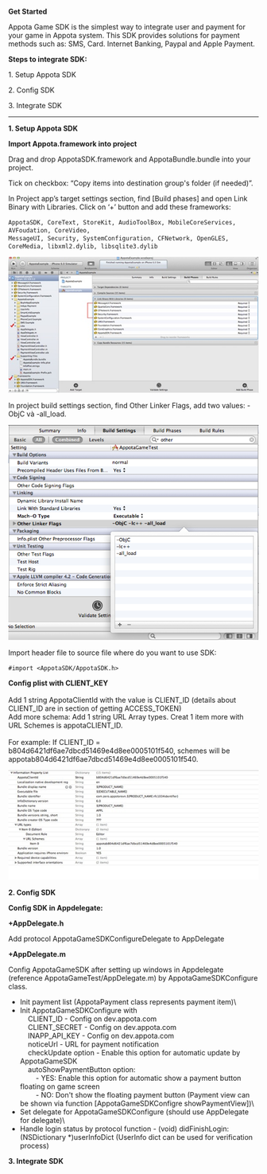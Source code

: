**Get Started**

Appota Game SDK is the simplest way to integrate user and payment for
your game in Appota system. This SDK provides solutions for payment
methods such as: SMS, Card. Internet Banking, Paypal and Apple Payment.

**Steps to integrate SDK:**

​1. Setup Appota SDK

​2. Config SDK

​3. Integrate SDK

-------------------------------

**1. Setup Appota SDK**

**Import Appota.framework into project**

Drag and drop AppotaSDK.framework and AppotaBundle.bundle into your
project.

Tick on checkbox: “Copy items into destination group's folder (if
needed)”.

In Project app’s target settings section, find [Build phases] and open
Link Binary with Libraries. Click on ‘+’ button and add these
frameworks:

```
AppotaSDK, CoreText, StoreKit, AudioToolBox, MobileCoreServices, AVFoudation, CoreVideo,
MessageUI, Security, SystemConfiguration, CFNetwork, OpenGLES, CoreMedia, libxml2.dylib, libsqlite3.dylib
```

![](docs/vn/step1.jpg)

In project build settings section, find Other Linker Flags, add two
values: -ObjC và -all\_load.

![](docs/vn/step2.jpg)

Import header file to source file where do you want to use SDK:

    #import <AppotaSDK/AppotaSDK.h>

**Config plist with CLIENT\_KEY**\
 \
 Add 1 string AppotaClientId with the value is CLIENT\_ID (details about
CLIENT\_ID are in section of getting ACCESS\_TOKEN)\
 Add more schema: Add 1 string URL Array types. Creat 1 item more with
URL Schemes is appotaCLIENT\_ID.\
 \
 For example: If CLIENT\_ID = b804d6421df6ae7dbcd51469e4d8ee0005101f540,
schemes will be appotab804d6421df6ae7dbcd51469e4d8ee0005101f540.

![](docs/vn/step3.jpg)

**2. Config SDK**

**Config SDK in Appdelegate:**

**+AppDelegate.h**

Add protocol AppotaGameSDKConfigureDelegate to AppDelegate

**+AppDelegate.m**

Config AppotaGameSDK after setting up windows in Appdelegate (reference
AppotaGameTest/AppDelegate.m) by AppotaGameSDKConfigure class.

- Init payment list (AppotaPayment class represents payment item)\
 - Init AppotaGameSDKConfigure with \
     CLIENT\_ID - Config on dev.appota.com\
     CLIENT\_SECRET - Config on dev.appota.com \
     INAPP\_API\_KEY - Config on dev.appota.com\
     noticeUrl - URL for payment notification\
     checkUpdate option - Enable this option for automatic update by
AppotaGameSDK\
     autoShowPaymentButton option:\
         - YES: Enable this option for automatic show a payment button
floating on game screen\
         - NO: Don't show the floating payment button (Payment view can
be shown via function [AppotaGameSDKConfigre showPaymentView])\
 - Set delegate for AppotaGameSDKConfigure (should use AppDelegate for
delegate)\
 - Handle login status by protocol function - (void)
didFinishLogin:(NSDictionary \*)userInfoDict (UserInfo dict can be used
for verification process)

**3. Integrate SDK**

